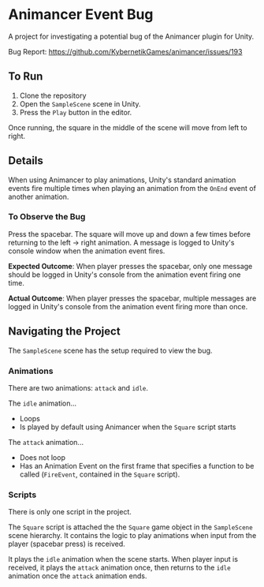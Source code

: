 # Animancer Event Bug

A project for investigating a potential bug of the Animancer plugin for Unity.

Bug Report: https://github.com/KybernetikGames/animancer/issues/193

## To Run

1. Clone the repository
2. Open the `SampleScene` scene in Unity.
3. Press the `Play` button in the editor.

Once running, the square in the middle of the scene will move from left to right.

## Details

When using Animancer to play animations, Unity's standard animation events fire multiple times when playing an animation from the `OnEnd` event of another animation.

### To Observe the Bug

Press the spacebar. The square will move up and down a few times before returning to the left -> right animation. A message is logged to Unity's console window when the animation event fires.

**Expected Outcome**: When player presses the spacebar, only one message should be logged in Unity's console from the animation event firing one time.

**Actual Outcome**: When player presses the spacebar, multiple messages are logged in Unity's console from the animation event firing more than once.

## Navigating the Project

The `SampleScene` scene has the setup required to view the bug.

### Animations

There are two animations: `attack` and `idle`.

The `idle` animation...

- Loops
- Is played by default using Animancer when the `Square` script starts

The `attack` animation...

- Does not loop
- Has an Animation Event on the first frame that specifies a function to be called (`FireEvent`, contained in the `Square` script).

### Scripts

There is only one script in the project.

The `Square` script is attached the the `Square` game object in the `SampleScene` scene hierarchy. It contains the logic to play animations when input from the player (spacebar press) is received.

It plays the `idle` animation when the scene starts. When player input is received, it plays the `attack` animation once, then returns to the `idle` animation once the `attack` animation ends.
